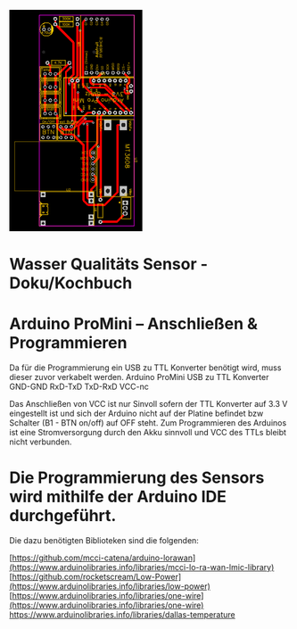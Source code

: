 
![](Images/PCB_WaterQualitySensor.png)
# Wasser Qualitäts Sensor - Doku/Kochbuch

# Arduino ProMini – Anschließen & Programmieren

Da für die Programmierung ein USB zu TTL Konverter benötigt wird, muss dieser zuvor verkabelt werden.
Arduino ProMini	USB zu TTL Konverter
 GND-GND
 RxD-TxD
 TxD-RxD
 VCC-nc
 
Das Anschließen von VCC ist nur Sinvoll sofern der TTL Konverter auf 3.3 V eingestellt ist und sich der Arduino nicht auf der Platine befindet bzw Schalter (B1 - BTN on/off) auf OFF steht. Zum Programmieren des Arduinos ist eine Stromversorgung durch den Akku sinnvoll und VCC des TTLs bleibt nicht verbunden.

# Die Programmierung des Sensors wird mithilfe der Arduino IDE durchgeführt.

Die dazu benötigten Biblioteken sind die folgenden:

[https://github.com/mcci-catena/arduino-lorawan](https://www.arduinolibraries.info/libraries/mcci-lo-ra-wan-lmic-library)
[https://github.com/rocketscream/Low-Power](https://www.arduinolibraries.info/libraries/low-power)
[https://www.arduinolibraries.info/libraries/one-wire](https://www.arduinolibraries.info/libraries/one-wire)
https://www.arduinolibraries.info/libraries/dallas-temperature










 
 
